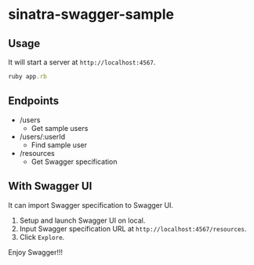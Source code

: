 # sinatra-swagger-sample

## Usage

It will start a server at `http://localhost:4567`.

```ruby
ruby app.rb
```

## Endpoints

* /users
    * Get sample users
* /users/:userId
    * Find sample user
* /resources
    * Get Swagger specification

## With Swagger UI

It can import Swagger specification to Swagger UI.

1. Setup and launch Swagger UI on local.
2. Input Swagger specification URL at `http://localhost:4567/resources`.
3. Click `Explore`.

Enjoy Swagger!!!
